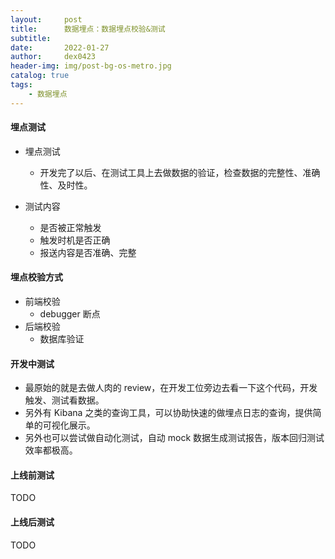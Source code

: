 ```yaml
---
layout:     post
title:      数据埋点：数据埋点校验&测试
subtitle:   
date:       2022-01-27
author:     dex0423
header-img: img/post-bg-os-metro.jpg
catalog: true
tags:
    - 数据埋点
---
```



#### 埋点测试

- 埋点测试
  - 开发完了以后、在测试工具上去做数据的验证，检查数据的完整性、准确性、及时性。

- 测试内容
  - 是否被正常触发
  - 触发时机是否正确
  - 报送内容是否准确、完整

#### 埋点校验方式

- 前端校验
    - debugger 断点
- 后端校验
    - 数据库验证

#### 开发中测试

- 最原始的就是去做人肉的 review，在开发工位旁边去看一下这个代码，开发触发、测试看数据。
- 另外有 Kibana 之类的查询工具，可以协助快速的做埋点日志的查询，提供简单的可视化展示。
- 另外也可以尝试做自动化测试，自动 mock 数据生成测试报告，版本回归测试效率都极高。

#### 上线前测试

TODO

#### 上线后测试

TODO
      